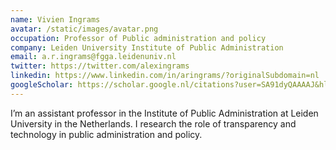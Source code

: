```yaml
---
name: Vivien Ingrams
avatar: /static/images/avatar.png
occupation: Professor of Public administration and policy
company: Leiden University Institute of Public Administration
email: a.r.ingrams@fgga.leidenuniv.nl
twitter: https://twitter.com/alexingrams
linkedin: https://www.linkedin.com/in/aringrams/?originalSubdomain=nl
googleScholar: https://scholar.google.nl/citations?user=SA91dyQAAAAJ&hl=en
---
```


I’m an assistant professor in the Institute of Public Administration at Leiden University in the Netherlands. I research the role of transparency and technology in public administration and policy.
